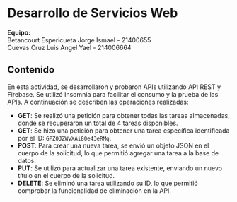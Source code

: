 # Desarrollo de Servicios Web

**Equipo:**  
Betancourt Espericueta Jorge Ismael - 21400655  
Cuevas Cruz Luis Angel Yael         - 214006664  

## Contenido

En esta actividad, se desarrollaron y probaron APIs utilizando API REST y Firebase. Se utilizó Insomnia para facilitar el consumo y la prueba de las APIs. A continuación se describen las operaciones realizadas:

- **GET**: Se realizó una petición para obtener todas las tareas almacenadas, donde se recuperaron un total de 4 tareas disponibles.
- **GET**: Se hizo una petición para obtener una tarea específica identificada por el ID: `GPZ0JZWvXAi80e43eRMq`.
- **POST**: Para crear una nueva tarea, se envió un objeto JSON en el cuerpo de la solicitud, lo que permitió agregar una tarea a la base de datos.
- **PUT**: Se utilizó para actualizar una tarea existente, enviando un nuevo título en el cuerpo de la solicitud.
- **DELETE**: Se eliminó una tarea utilizando su ID, lo que permitió comprobar la funcionalidad de eliminación en la API.

